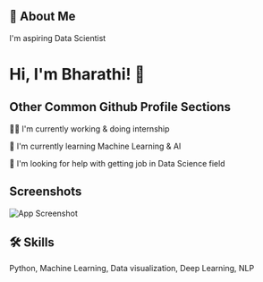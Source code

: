 
## 🚀 About Me
I'm aspiring Data Scientist 


# Hi, I'm Bharathi! 👋


## Other Common Github Profile Sections
👩‍💻 I'm currently working & doing internship 

🧠 I'm currently learning Machine Learning & AI

🤔 I'm looking for help with getting job in Data Science field




## Screenshots

![App Screenshot](https://i.pinimg.com/originals/b4/62/72/b462720205c39ab96276c907ff3a687d.gif)
## 🛠 Skills
Python, Machine Learning, Data visualization, Deep Learning, NLP

